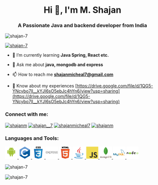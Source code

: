<h1 align="center">Hi 👋, I'm M. Shajan</h1>
<h3 align="center">A Passionate Java and backend developer from India</h3>

<p align="left"> <img src="https://komarev.com/ghpvc/?username=shajan-7&label=Profile%20views&color=0e75b6&style=flat" alt="shajan-7" /> </p>

<p align="left"> <a href="https://github.com/ryo-ma/github-profile-trophy"><img src="https://github-profile-trophy.vercel.app/?username=shajan-7" alt="shajan-7" /></a> </p>

- 🌱 I’m currently learning **Java Spring, React etc.**

- 💬 Ask me about **java, mongodb and express**

- 📫 How to reach me **shajanmicheal7@gmail.com**

- 📄 Know about my experiences [https://drive.google.com/file/d/1QG5-YNcybo7ll__kYJI6sO5ebJc4hYn6/view?usp=sharing](https://drive.google.com/file/d/1QG5-YNcybo7ll__kYJI6sO5ebJc4hYn6/view?usp=sharing)

<h3 align="left">Connect with me:</h3>
<p align="left">
<a href="https://linkedin.com/in/shajanm" target="blank"><img align="center" src="https://raw.githubusercontent.com/rahuldkjain/github-profile-readme-generator/master/src/images/icons/Social/linked-in-alt.svg" alt="shajanm" height="30" width="40" /></a>
<a href="https://instagram.com/shajan__7" target="blank"><img align="center" src="https://raw.githubusercontent.com/rahuldkjain/github-profile-readme-generator/master/src/images/icons/Social/instagram.svg" alt="shajan__7" height="30" width="40" /></a>
<a href="https://www.hackerrank.com/shajanmicheal7" target="blank"><img align="center" src="https://raw.githubusercontent.com/rahuldkjain/github-profile-readme-generator/master/src/images/icons/Social/hackerrank.svg" alt="shajanmicheal7" height="30" width="40" /></a>
<a href="https://www.leetcode.com/shajanm" target="blank"><img align="center" src="https://raw.githubusercontent.com/rahuldkjain/github-profile-readme-generator/master/src/images/icons/Social/leet-code.svg" alt="shajanm" height="30" width="40" /></a>
</p>

<h3 align="left">Languages and Tools:</h3>
<p align="left"> <a href="https://developer.android.com" target="_blank" rel="noreferrer"> <img src="https://raw.githubusercontent.com/devicons/devicon/master/icons/android/android-original-wordmark.svg" alt="android" width="40" height="40"/> </a> <a href="https://www.cprogramming.com/" target="_blank" rel="noreferrer"> <img src="https://raw.githubusercontent.com/devicons/devicon/master/icons/c/c-original.svg" alt="c" width="40" height="40"/> </a> <a href="https://www.w3schools.com/css/" target="_blank" rel="noreferrer"> <img src="https://raw.githubusercontent.com/devicons/devicon/master/icons/css3/css3-original-wordmark.svg" alt="css3" width="40" height="40"/> </a> <a href="https://expressjs.com" target="_blank" rel="noreferrer"> <img src="https://raw.githubusercontent.com/devicons/devicon/master/icons/express/express-original-wordmark.svg" alt="express" width="40" height="40"/> </a> <a href="https://www.w3.org/html/" target="_blank" rel="noreferrer"> <img src="https://raw.githubusercontent.com/devicons/devicon/master/icons/html5/html5-original-wordmark.svg" alt="html5" width="40" height="40"/> </a> <a href="https://www.java.com" target="_blank" rel="noreferrer"> <img src="https://raw.githubusercontent.com/devicons/devicon/master/icons/java/java-original.svg" alt="java" width="40" height="40"/> </a> <a href="https://developer.mozilla.org/en-US/docs/Web/JavaScript" target="_blank" rel="noreferrer"> <img src="https://raw.githubusercontent.com/devicons/devicon/master/icons/javascript/javascript-original.svg" alt="javascript" width="40" height="40"/> </a> <a href="https://www.mongodb.com/" target="_blank" rel="noreferrer"> <img src="https://raw.githubusercontent.com/devicons/devicon/master/icons/mongodb/mongodb-original-wordmark.svg" alt="mongodb" width="40" height="40"/> </a> <a href="https://www.mysql.com/" target="_blank" rel="noreferrer"> <img src="https://raw.githubusercontent.com/devicons/devicon/master/icons/mysql/mysql-original-wordmark.svg" alt="mysql" width="40" height="40"/> </a> <a href="https://nodejs.org" target="_blank" rel="noreferrer"> <img src="https://raw.githubusercontent.com/devicons/devicon/master/icons/nodejs/nodejs-original-wordmark.svg" alt="nodejs" width="40" height="40"/> </a> </p>

<p><img align="center" src="https://github-readme-stats.vercel.app/api/top-langs?username=shajan-7&show_icons=true&locale=en&layout=compact" alt="shajan-7" /></p>

<p><img align="center" src="https://github-readme-streak-stats.herokuapp.com/?user=shajan-7&" alt="shajan-7" /></p>
